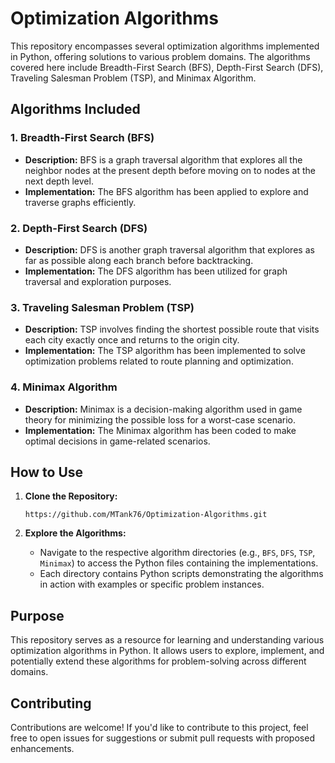 # Optimization Algorithms 

This repository encompasses several optimization algorithms implemented in Python, offering solutions to various problem domains. The algorithms covered here include Breadth-First Search (BFS), Depth-First Search (DFS), Traveling Salesman Problem (TSP), and Minimax Algorithm.

## Algorithms Included

### 1. Breadth-First Search (BFS)
- **Description:** BFS is a graph traversal algorithm that explores all the neighbor nodes at the present depth before moving on to nodes at the next depth level.
- **Implementation:** The BFS algorithm has been applied to explore and traverse graphs efficiently.

### 2. Depth-First Search (DFS)
- **Description:** DFS is another graph traversal algorithm that explores as far as possible along each branch before backtracking.
- **Implementation:** The DFS algorithm has been utilized for graph traversal and exploration purposes.

### 3. Traveling Salesman Problem (TSP)
- **Description:** TSP involves finding the shortest possible route that visits each city exactly once and returns to the origin city.
- **Implementation:** The TSP algorithm has been implemented to solve optimization problems related to route planning and optimization.

### 4. Minimax Algorithm
- **Description:** Minimax is a decision-making algorithm used in game theory for minimizing the possible loss for a worst-case scenario.
- **Implementation:** The Minimax algorithm has been coded to make optimal decisions in game-related scenarios.

## How to Use

1. **Clone the Repository:**
   ```
   https://github.com/MTank76/Optimization-Algorithms.git
   ```

3. **Explore the Algorithms:**
   - Navigate to the respective algorithm directories (e.g., `BFS`, `DFS`, `TSP`, `Minimax`) to access the Python files containing the implementations.
   - Each directory contains Python scripts demonstrating the algorithms in action with examples or specific problem instances.

## Purpose

This repository serves as a resource for learning and understanding various optimization algorithms in Python. It allows users to explore, implement, and potentially extend these algorithms for problem-solving across different domains.

## Contributing

Contributions are welcome! If you'd like to contribute to this project, feel free to open issues for suggestions or submit pull requests with proposed enhancements.
